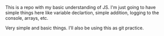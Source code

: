 This is a repo with my basic understanding of JS. I'm just going to have simple things here like variable declartion, simple addition, logging to the console, arrays, etc. 

Very simple and basic things.
I'll also be using this as git practice.